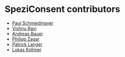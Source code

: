<!--

This source file is part of the Stanford Spezi open-source project.

SPDX-FileCopyrightText: 2025 Stanford University and the project authors (see CONTRIBUTORS.md)

SPDX-License-Identifier: MIT
  
-->

SpeziConsent contributors
====================

* [Paul Schmiedmayer](https://github.com/PSchmiedmayer)
* [Vishnu Ravi](https://github.com/vishnuravi)
* [Andreas Bauer](https://github.com/bauer-andreas)
* [Philipp Zagar](https://github.com/philippzagar)
* [Patrick Langer](https://github.com/RealLast)
* [Lukas Kollmer](https://github.com/lukaskollmer)
